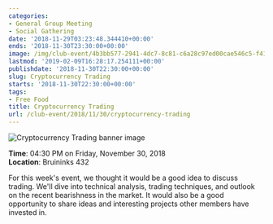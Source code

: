 ```yaml
---
categories:
- General Group Meeting
- Social Gathering
date: '2018-11-29T03:23:48.344410+00:00'
ends: '2018-11-30T23:30:00+00:00'
image: /img/club-event/4b3bb577-2941-4dc7-8c81-c6a28c97ed00cae546c5-f416-4dbb-849f-dd7804244de3.png
lastmod: '2019-02-09T16:28:17.254111+00:00'
publishdate: '2018-11-30T22:30:00+00:00'
slug: Cryptocurrency Trading
starts: '2018-11-30T22:30:00+00:00'
tags:
- Free Food
title: Cryptocurrency Trading
url: /club-event/2018/11/30/cryptocurrency-trading
---
```


<img src="/img/club-event/4b3bb577-2941-4dc7-8c81-c6a28c97ed00cae546c5-f416-4dbb-849f-dd7804244de3.png" alt="Cryptocurrency Trading banner image" /><br>
    <p class="eventInfo">
        <strong>Time</strong>: 04:30 PM on Friday, November 30, 2018<br>
        <strong>Location</strong>: Bruininks 432
    </p>
    <p>For this week's event, we thought it would be a good idea to discuss trading. We'll dive into technical analysis, trading techniques, and outlook on the recent bearishness in the market. It would also be a good opportunity to share ideas and interesting projects other members have invested in.</p>
